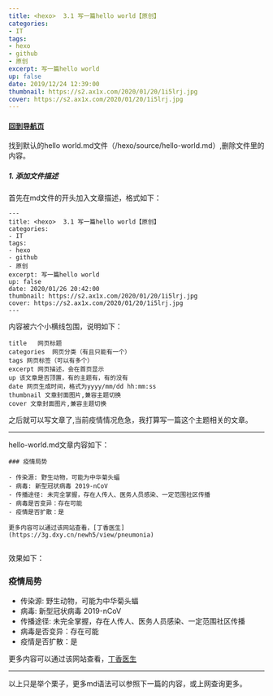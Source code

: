 ```yaml
---
title: <hexo>  3.1 写一篇hello world【原创】
categories:
- IT
tags: 
- hexo
- github
- 原创
excerpt: 写一篇hello world
up: false
date: 2019/12/24 12:39:00
thumbnail: https://s2.ax1x.com/2020/01/20/1i5lrj.jpg
cover: https://s2.ax1x.com/2020/01/20/1i5lrj.jpg
---
```

#### [回到导航页](../hexo-nav/)
找到默认的hello world.md文件（/hexo/source/hello-world.md）,删除文件里的内容。

##### 1. 添加文件描述
首先在md文件的开头加入文章描述，格式如下：
```
---
title: <hexo>  3.1 写一篇hello world【原创】
categories:
- IT
tags: 
- hexo
- github
- 原创
excerpt: 写一篇hello world
up: false
date: 2020/01/26 20:42:00
thumbnail: https://s2.ax1x.com/2020/01/20/1i5lrj.jpg
cover: https://s2.ax1x.com/2020/01/20/1i5lrj.jpg
---
```
内容被六个小横线包围，说明如下：
```
title	网页标题
categories	网页分类（有且只能有一个）
tags 网页标签（可以有多个）
excerpt 网页描述，会在首页显示
up 该文章是否顶置，有的主题有，有的没有
date 网页生成时间，格式为yyyy/mm/dd hh:mm:ss
thumbnail 文章封面图片,兼容主题切换
cover 文章封面图片,兼容主题切换
```

之后就可以写文章了,当前疫情情况危急，我打算写一篇这个主题相关的文章。

---
hello-world.md文章内容如下：
```
### 疫情局势

- 传染源: 野生动物，可能为中华菊头蝠
- 病毒: 新型冠状病毒 2019-nCoV
- 传播途径: 未完全掌握，存在人传人、医务人员感染、一定范围社区传播
- 病毒是否变异：存在可能
- 疫情是否扩散：是

更多内容可以通过该网站查看，[丁香医生](https://3g.dxy.cn/newh5/view/pneumonia)


```
效果如下：

### 疫情局势

- 传染源: 野生动物，可能为中华菊头蝠
- 病毒: 新型冠状病毒 2019-nCoV
- 传播途径: 未完全掌握，存在人传人、医务人员感染、一定范围社区传播
- 病毒是否变异：存在可能
- 疫情是否扩散：是

更多内容可以通过该网站查看，[丁香医生](https://3g.dxy.cn/newh5/view/pneumonia)

---

以上只是举个栗子，更多md语法可以参照下一篇的内容，或上网查询更多。



